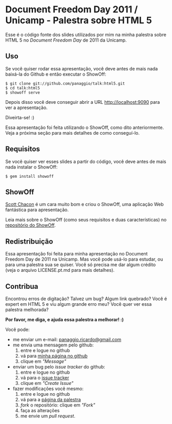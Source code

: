 # Document Freedom Day 2011 / Unicamp - Palestra sobre HTML 5

Esse é o código fonte dos slides utilizados por mim na minha palestra sobre
HTML 5 no _Document Freedom Day_ de 2011 da Unicamp.

## Uso #

Se você quiser rodar essa apresentação, você deve antes de mais nada
baixá-la do Github e então executar o ShowOff:

    $ git clone git://github.com/panaggio/talk:html5.git
    $ cd talk:html5
    $ showoff serve

Depois disso você deve conseguir abrir a URL
[http://localhost:9090](http://localhost:9090) para ver a apresentação.

Diveirta-se! :)

Essa apresentação foi feita utilizando o ShowOff, como dito anteriormente.
Veja a próxima seção para mais detalhes de como conseguí-lo.

## Requisitos

Se você quiser ver esses slides a partir do código, você deve antes de mais
nada instalar o ShowOff:

    $ gem install showoff

## ShowOff

[Scott Chacon](https://github.com/schacon/) é um cara muito bom e criou o
ShowOff, uma aplicação Web fantástica para apresentação.

Leia mais sobre o ShowOff (como seus requisitos e duas características) no
[repositório do ShowOff](https://github.com/schacon/showoff).

## Redistribuição

Essa apresentação foi feita para minha apresentação no Document Freedom Day de
2011 na Unicamp. Mas você pode usá-lo para estudar, ou para uma palestra sua
se quiser. Você só precisa me dar algum crédito (veja o arquivo LICENSE.pt.md
para mais detalhes).

## Contribua

Encontrou erros de digitação? Talvez um bug? Algum link quebrado? Você é
expert em HTML 5 e viu algum grande erro meu? Você quer ver essa palestra
melhorada?

**Por favor, me diga, e ajuda essa palestra a melhorar! :)**

Você pode:

* me enviar um e-mail: panaggio.ricardo@gmail.com
* me envia uma mensagem pelo github:
    1. entre e logue no github
    2. vá para [minha página no github](http://github.com/panaggio)
    3. clique em _"Message"_
* enviar um bug pelo _issue tracker_ do github:
    1. entre e logue no github
    2. vá para o [issue tracker](http://github.com/panaggio/talk:html5/issues)
    3. clique em _"Create Issue"_
* fazer modificações você mesmo:
    1. entre e logue no github
    2. vá para a [página da palestra](http://github.com/panaggio/talk:html5)
    3. _fork_ o repositório: clique em _"Fork"_
    4. faça as alterações
    5. me envie um _pull request_.
